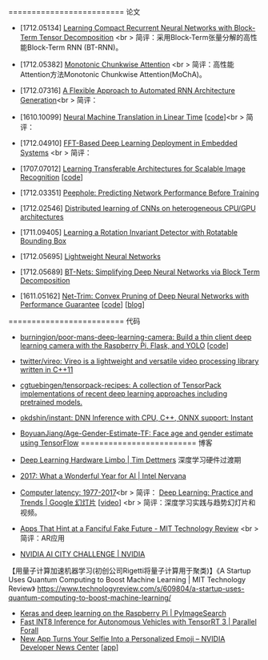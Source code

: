 




========================= 论文
- [1712.05134] [Learning Compact Recurrent Neural Networks with Block-Term Tensor Decomposition](https://arxiv.org/abs/1712.05134) <br \>
简评：采用Block-Term张量分解的高性能Block-Term RNN (BT-RNN)。
- [1712.05382] [Monotonic Chunkwise Attention](https://arxiv.org/abs/1712.05382) <br \>
简评：高性能Attention方法Monotonic Chunkwise Attention(MoChA)。
- [1712.07316] [A Flexible Approach to Automated RNN Architecture Generation](https://arxiv.org/abs/1712.07316)<br \>
简评：
- [1610.10099] [Neural Machine Translation in Linear Time](https://arxiv.org/abs/1610.10099) [[code](https://github.com/kefirski/bytenet)]<br \>
简评：
- [1712.04910] [FFT-Based Deep Learning Deployment in Embedded Systems](https://arxiv.org/abs/1712.04910) <br \>
简评：


- [1707.07012] [Learning Transferable Architectures for Scalable Image Recognition](https://arxiv.org/abs/1707.07012) [[code](https://github.com//titu1994/Keras-NASNet)]
- [1712.03351] [Peephole: Predicting Network Performance Before Training](https://arxiv.org/abs/1712.03351)
- [1712.02546] [Distributed learning of CNNs on heterogeneous CPU/GPU architectures](https://arxiv.org/abs/1712.02546)
- [1711.09405] [Learning a Rotation Invariant Detector with Rotatable Bounding Box](https://arxiv.org/abs/1711.09405)
- [1712.05695] [Lightweight Neural Networks](https://arxiv.org/abs/1712.05695)
- [1712.05689] [BT-Nets: Simplifying Deep Neural Networks via Block Term Decomposition](https://arxiv.org/abs/1712.05689)
- [1611.05162] [Net-Trim: Convex Pruning of Deep Neural Networks with Performance Guarantee](https://arxiv.org/abs/1611.05162)
[[code](https://github.com/DNNToolBox/Net-Trim-v1)] [[blog](https://www.ibm.com/blogs/research/2017/12/pruning-ai-networks/)]


========================= 代码

- [burningion/poor-mans-deep-learning-camera: Build a thin client deep learning camera with the Raspberry Pi, Flask, and YOLO](https://github.com/burningion/poor-mans-deep-learning-camera)
[[code](https://www.makeartwithpython.com/blog/poor-mans-deep-learning-camera/)]
- [twitter/vireo: Vireo is a lightweight and versatile video processing library written in C++11](https://github.com//twitter/vireo)
- [cgtuebingen/tensorpack-recipes: A collection of TensorPack implementations of recent deep learning approaches including pretrained models.](https://github.com//cgtuebingen/tensorpack-recipes)
- [okdshin/instant: DNN Inference with CPU, C++, ONNX support: Instant](https://github.com//okdshin/instant)
- [BoyuanJiang/Age-Gender-Estimate-TF: Face age and gender estimate using TensorFlow](https://github.com//BoyuanJiang/Age-Gender-Estimate-TF)
========================= 博客

- [Deep Learning Hardware Limbo | Tim Dettmers](http://timdettmers.com/2017/12/21/deep-learning-hardware-limbo/)
深度学习硬件过渡期
- [2017: What a Wonderful Year for AI | Intel Nervana](https://www.intelnervana.com/intel-ai-2017/)
- [Computer latency: 1977-2017](https://danluu.com/input-lag/)<br \>
简评：
[Deep Learning: Practice and Trends | Google 幻灯片](https://docs.google.com/presentation/d/e/2PACX-1vQMZsWfjjLLz_wi8iaMxHKawuTkdqeA3Gw00wy5dBHLhAkuLEvhB7k-4LcO5RQEVFzZXfS6ByABaRr4/pub?start=false&loop=false&delayms=60000&slide=id.g2a19ddb012_0_75) [[video](https://www.bilibili.com/video/av17078412/)] <br \>
简评：深度学习实践与趋势幻灯片和视频。

- [Apps That Hint at a Fanciful Fake Future - MIT Technology Review](https://www.technologyreview.com/s/609235/apps-that-hint-at-a-fanciful-fake-future/) <br \>
简评：AR应用
- [NVIDIA AI CITY CHALLENGE | NVIDIA](http://www.aicitychallenge.org/)

【用量子计算加速机器学习(初创公司Rigetti将量子计算用于聚类)】《A Startup Uses Quantum Computing to Boost Machine Learning | MIT Technology Review》 
https://www.technologyreview.com/s/609804/a-startup-uses-quantum-computing-to-boost-machine-learning/

- [Keras and deep learning on the Raspberry Pi | PyImageSearch](https://www.pyimagesearch.com/2017/12/18/keras-deep-learning-raspberry-pi/)
- [Fast INT8 Inference for Autonomous Vehicles with TensorRT 3 | Parallel Forall](https://devblogs.nvidia.com/parallelforall/int8-inference-autonomous-vehicles-tensorrt/)
- [New App Turns Your Selfie Into a Personalized Emoji – NVIDIA Developer News Center](https://news.developer.nvidia.com/new-app-turns-your-selfie-into-a-personalized-emoji/)
[[app](https://www.mirror-ai.com/)]




